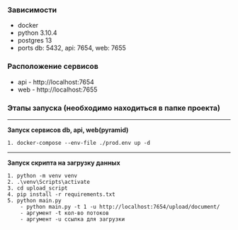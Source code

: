 ### Зависимости
- docker
- python 3.10.4
- postgres 13
- ports db: 5432, api: 7654, web: 7655

### Расположение сервисов
- api - http://localhost:7654
- web - http://localhost:7655 

### Этапы запуска (необходимо находиться в папке проекта)

---
**Запуск сервисов db, api, web(pyramid)**
```
1. docker-compose --env-file ./prod.env up -d
```

---
**Запуск скрипта на загрузку данных**
```
1. python -m venv venv
2. .\venv\Scripts\activate
3. cd upload_script
4. pip install -r requirements.txt
5. python main.py
    - python main.py -t 1 -u http://localhost:7654/upload/document/
    - аргумент -t кол-во потоков
    - аргумент -u ссылка для загрузки
```
